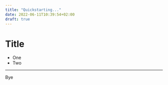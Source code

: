 ```yaml
---
title: "Quickstarting..."
date: 2022-06-11T10:39:54+02:00
draft: true
---
```


# Title


* One
* Two

---

Bye
